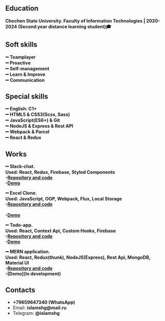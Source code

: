 ### 

<!--
**IslamShg/IslamShg** is a ✨ _special_ ✨ repository because its `README.md` (this file) appears on your GitHub profi
-->
<h2> Education </h2>
<b>Chechen State University. Faculty of Information Technologies | 2020-2024 (Second year distance learning student)🎓</b>

<h2>Soft skills</h2>
<b>➖ Teamplayer</b>
<br><b>➖ Proactive</b>
<br><b>➖ Self-management</b>
<br><b>➖ Learn & Improve</b>
<br><b>➖ Communication</b>

<h2>Special skills</h2>
<b>➖ English: C1+</b>
<br><b>➖ HTML5 & CSS3(Scss, Sass)</b>
<br><b>➖ JavaScript(ES6+) & Git</b>
<br><b>➖ NodeJS & Express & Rest API</b>
<br><b>➖ Webpack & Parcel</b>
<br><b>➖ React & Redux</b>

<h2>Works </h2>  

<b>➖ Slack-chat.</b>
<br><b> Used: React, Redux, Firebase, Styled Components</b>
<br><b>-[Repository and code](https://github.com/IslamShg/slack-chat)</b>
<br><b>-[Demo](https://slack-chat-f26e0.web.app/)</b>

<b>➖ Excel Clone. </b> 
<br><b>Used: JavaScript, OOP, Webpack, Flux, Local Storage</b>
<br><b>-[Repository and code](https://github.com/IslamShg/excel)</b>		
<br><b>-[Demo](https://islamshg.github.io/excel/)</b>

<b>➖ Todo-app. </b>
<br><b>Used: React, Context Api, Custom Hooks, Firebase</b>
<br><b>-[Repository and code](https://github.com/IslamShg/todois-app)</b>
<br><b>-[Demo](https://todoist-islam.web.app/)</b>

<b>➖ MERN application. </b>
<br><b>Used: React, Redux(thunk), NodeJS(Express), Rest Api, MongoDB, Material UI</b>
<br><b>-[Repository and code](https://github.com/IslamShg/MERN-React-app)</b>
<br><b>-[Demo](In development)</b>

<h2>Contacts</h2>
<ul>
  <li><b>+79659647340 (WhatsApp)</b></li>
  <li>Email: <b>islamshg@mail.ru </b></li>
  <li>Telegram: <b>@islamshg </b></li>
</ul>
